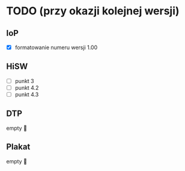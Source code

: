 # TODO (przy okazji kolejnej wersji)

## IoP 
- [x] formatowanie numeru wersji 1.00
## HiSW
- [ ] punkt 3
- [ ] punkt 4.2
- [ ] punkt 4.3
## DTP
empty :open_hands:
## Plakat
empty :open_hands: